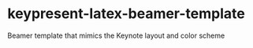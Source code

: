 keypresent-latex-beamer-template
================================

Beamer template that mimics the Keynote layout and color scheme